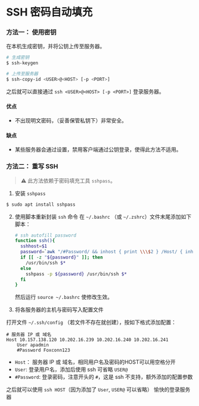 # SSH 密码自动填充

### 方法一： 使用密钥

在本机生成密钥，并将公钥上传至服务器。

```sh
# 生成密钥
$ ssh-keygen

# 上传至服务器
$ ssh-copy-id <USER>@<HOST> [-p <PORT>]
```
之后就可以直接通过 `ssh <USER>@<HOST> [-p <PORT>]` 登录服务器。

#### 优点

- 不出现明文密码，（妥善保管私钥下）非常安全。

#### 缺点 

- 某些服务器会通过设置，禁用客户端通过公钥登录，使得此方法不适用。

### 方法二： 重写 SSH

> :warning: 此方法依赖于密码填充工具 `sshpass`。

1.  安装 `sshpass`

```sh
$ sudo apt install sshpass
```

2. 使用脚本重新封装 `ssh` 命令
在 `~/.bashrc` （或 `~/.zshrc`）文件末尾添加如下脚本：

	```sh
	# ssh autofill password
	function ssh(){
	  sshhost=$1
	  password=`awk "/#Password/ && inhost { print \\\$2 } /Host/ { inhost=0 } /Host.*?${sshhost}/ { inhost=1 }" ~/.ssh/config`
	  if [[ -z "${password}" ]]; then
	    /usr/bin/ssh $*
	  else
	    sshpass -p ${password} /usr/bin/ssh $*
	  fi
	}
	```
	
	然后运行 `source ~/.bashrc` 使修改生效。
	
3. 将各服务器的主机与密码写入配置文件

打开文件 `~/.ssh/config` （若文件不存在就创建），按如下格式添加配置：

```
# 服务器 IP 或 域名
Host 10.157.138.120 10.202.16.239 10.202.16.240 10.202.16.241
    User apadmin
    #Password Foxconn123
```

- `Host`： 服务器 IP 或 域名，相同用户名及密码的HOST可以用空格分开
- `User`: 登录用户名，添加后使用 ssh 可省略 `USER@`
- `#Password`: 登录密码，注意开头的 `#`，这是 ssh 不支持，额外添加的配置参数

之后就可以使用 `ssh HOST`（因为添加了 `User`, `USER@` 可以省略） 愉快的登录服务器
<!--stackedit_data:
eyJoaXN0b3J5IjpbNzM1NTEzODgxXX0=
-->